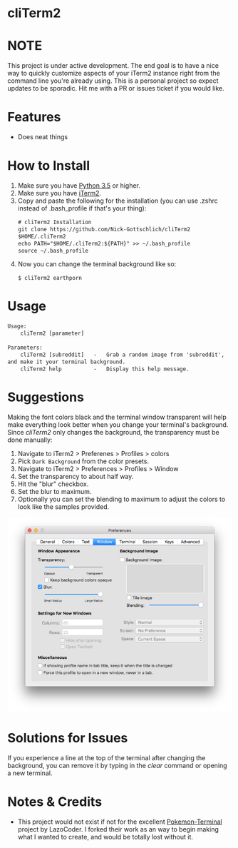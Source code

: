 # cliTerm2

# NOTE

This project is under active development. The end goal is to have a nice way to quickly customize aspects of your iTerm2 instance right from the command line you're already using. This is a personal project so expect updates to be sporadic. Hit me with a PR or issues ticket if you would like.

# Features

- Does neat things

# How to Install

1. Make sure you have [Python 3.5](https://www.python.org/downloads/mac-osx/) or higher.
2. Make sure you have [iTerm2](http://www.iterm2.com/downloads.html).
3. Copy and paste the following for the installation (you can use .zshrc instead of .bash_profile if that's your thing):
    ```
    # cliTerm2 Installation
    git clone https://github.com/Nick-Gottschlich/cliTerm2 $HOME/.cliTerm2
    echo PATH="$HOME/.cliTerm2:${PATH}" >> ~/.bash_profile
    source ~/.bash_profile
    ```
4. Now you can change the terminal background like so:
    ```
    $ cliTerm2 earthporn
    ```

# Usage

```
Usage:
    cliTerm2 [parameter]

Parameters:
    cliTerm2 [subreddit]   -   Grab a random image from 'subreddit', and make it your terminal background.
    cliTerm2 help          -   Display this help message.
```

# Suggestions

Making the font colors black and the terminal window transparent will help make everything look better when you change your terminal's background. Since *cliTerm2* only changes the background, the transparency must be done manually:

1. Navigate to iTerm2 > Preferenes > Profiles > colors
2. Pick `Dark Background` from the color presets.
3. Navigate to iTerm2 > Preferences > Profiles > Window
4. Set the transparency to about half way.
5. Hit the "blur" checkbox.
6. Set the blur to maximum.
7. Optionally you can set the blending to maximum to adjust the colors to look like the samples provided.

![alt-tag](Samples/transparency_setting.png)

# Solutions for Issues

If you experience a line at the top of the terminal after changing the background, you can remove it by typing in the *clear* command or opening a new terminal.

# Notes & Credits

- This project would not exist if not for the excellent [Pokemon-Terminal](https://github.com/LazoCoder/Pokemon-Terminal) project by LazoCoder. I forked their work as an way to begin making what I wanted to create, and would be totally lost without it.
